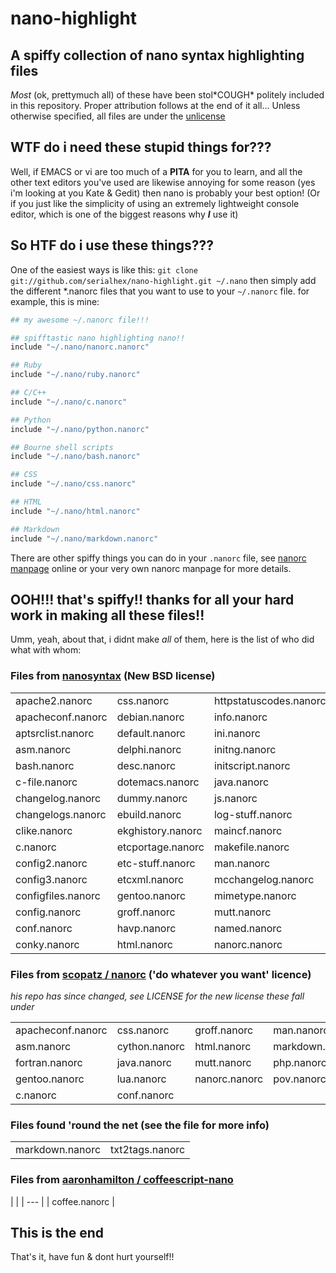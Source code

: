 nano-highlight
==============

A spiffy collection of nano syntax highlighting files
-----------------------------------------------------

*Most* (ok, prettymuch all) of these have been stol\*COUGH\* politely included in this repository.  Proper
attribution follows at the end of it all...  Unless otherwise specified, all files are under the [unlicense](http://unlicense.org/)

WTF do i need these stupid things for???
----------------------------------------

Well, if EMACS or vi are  too much of a **PITA** for you to learn, and all the other text editors you've used are
likewise annoying for some reason (yes i'm looking at you Kate & Gedit) then nano is probably your best option!  (Or
if you just like the simplicity of using an extremely lightweight console editor, which is one of the biggest reasons
why __*I*__ use it)

So HTF do i use these things???
-------------------------------

One of the easiest ways is like this:
`git clone git://github.com/serialhex/nano-highlight.git ~/.nano`
then simply add the different \*.nanorc files that you want to use to your `~/.nanorc` file.  for example, this is mine:

```bash
## my awesome ~/.nanorc file!!!

## spifftastic nano highlighting nano!!
include "~/.nano/nanorc.nanorc"

## Ruby
include "~/.nano/ruby.nanorc"

## C/C++
include "~/.nano/c.nanorc"

## Python
include "~/.nano/python.nanorc"

## Bourne shell scripts
include "~/.nano/bash.nanorc"

## CSS
include "~/.nano/css.nanorc"

## HTML
include "~/.nano/html.nanorc"

## Markdown
include "~/.nano/markdown.nanorc"
```

There are other spiffy things you can do in your `.nanorc` file, see [nanorc manpage][] online or your very own nanorc manpage for more details.

[nanorc manpage]: http://www.nano-editor.org/dist/v2.8/nanorc.5.html

OOH!!!  that's spiffy!!  thanks for all your hard work in making all these files!!
----------------------------------------------------------------------------------

Umm, yeah, about that, i didnt make *all* of them, here is the list of who did what with whom:

### Files from [nanosyntax][] (New BSD license) ###
[nanosyntax]: http://code.google.com/p/nanosyntax/

| | | | | |
| --- | --- | --- | --- | --- |
| apache2.nanorc     | css.nanorc        | httpstatuscodes.nanorc | nscd.nanorc        | rcfiles-new.nanorc  |
| apacheconf.nanorc  | debian.nanorc     | info.nanorc            | others.nanorc      | rsync.nanorc        |
| aptsrclist.nanorc  | default.nanorc    | ini.nanorc             | paludis.nanorc     | ruby.nanorc         |
| asm.nanorc         | delphi.nanorc     | initng.nanorc          | passwd.nanorc      | shlike.nanorc       |
| bash.nanorc        | desc.nanorc       | initscript.nanorc      | patch.nanorc       | sh.nanorc           |
| c-file.nanorc      | dotemacs.nanorc   | java.nanorc            | perl.nanorc        | softcam.nanorc      |
| changelog.nanorc   | dummy.nanorc      | js.nanorc              | php2.nanorc        | sources_list.nanorc |
| changelogs.nanorc  | ebuild.nanorc     | log-stuff.nanorc       | php.nanorc         | tab.nanorc          |
| clike.nanorc       | ekghistory.nanorc | maincf.nanorc          | plaudis.nanorc     | tcl.nanorc          |
| c.nanorc           | etcportage.nanorc | makefile.nanorc        | po.nanorc          | tex.nanorc          |
| config2.nanorc     | etc-stuff.nanorc  | man.nanorc             | postgresql.nanorc  | urls.nanorc         |
| config3.nanorc     | etcxml.nanorc     | mcchangelog.nanorc     | pov.nanorc         | vhost.nanorc        |
| configfiles.nanorc | gentoo.nanorc     | mimetype.nanorc        | privoxy.nanorc     | xdefaults.nanorc    |
| config.nanorc      | groff.nanorc      | mutt.nanorc            | profile.nanorc     | xml.nanorc          |
| conf.nanorc        | havp.nanorc       | named.nanorc           | python.nanorc      | xorg.nanorc         |
| conky.nanorc       | html.nanorc       | nanorc.nanorc          | rcfiles.nanorc     |                     |

### Files from [scopatz / nanorc][] ('do whatever you want' licence) ###
[scopatz / nanorc]: https://github.com/scopatz/nanorc
*his repo has since changed, see LICENSE for the new license these fall under*

| | | | | | |
| --- | --- | --- | --- | --- | --- |
| apacheconf.nanorc | css.nanorc    | groff.nanorc  | man.nanorc      | patch.nanorc | python.nanorc |
| asm.nanorc        | cython.nanorc | html.nanorc   | markdown.nanorc | perl.nanorc  | tex.nanorc    |
| fortran.nanorc    | java.nanorc   | mutt.nanorc   | php.nanorc      | reST.nanorc  | xml.nanorc    |
| gentoo.nanorc     | lua.nanorc    | nanorc.nanorc | pov.nanorc      | ruby.nanorc  | sh.nanorc     |
| c.nanorc          | conf.nanorc   |               |                 |              |               |

### Files found 'round the net (see the file for more info) ###

| | |
| --- | --- |
| markdown.nanorc | txt2tags.nanorc |

### Files from [aaronhamilton / coffeescript-nano][] ###
[aaronhamilton / coffeescript-nano]: https://github.com/aaronhamilton/coffeescript-nano
| |
| --- |
| coffee.nanorc |

## This is the end ##

That's it, have fun & dont hurt yourself!!
